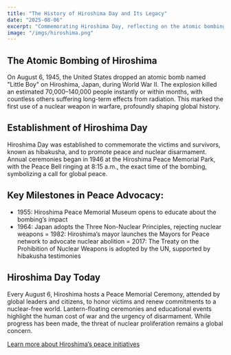 ```yaml
---
title: "The History of Hiroshima Day and Its Legacy"
date: "2025-08-06"
excerpt: "Commemorating Hiroshima Day, reflecting on the atomic bombing, and advocating for peace"
image: "/imgs/hiroshima.png"
---
```


## The Atomic Bombing of Hiroshima

On August 6, 1945, the United States dropped an atomic bomb named "Little Boy" on Hiroshima, Japan, during World War II. The explosion killed an estimated 70,000–140,000 people instantly or within months, with countless others suffering long-term effects from radiation. This marked the first use of a nuclear weapon in warfare, profoundly shaping global history.

## Establishment of Hiroshima Day

Hiroshima Day was established to commemorate the victims and survivors, known as hibakusha, and to promote peace and nuclear disarmament. Annual ceremonies began in 1946 at the Hiroshima Peace Memorial Park, with the Peace Bell ringing at 8:15 a.m., the exact time of the bombing, symbolizing a call for global peace.

## Key Milestones in Peace Advocacy:

- 1955: Hiroshima Peace Memorial Museum opens to educate about the bombing’s impact
- 1964: Japan adopts the Three Non-Nuclear Principles, rejecting nuclear weapons
= 1982: Hiroshima’s mayor launches the Mayors for Peace network to advocate nuclear abolition
=   2017: The Treaty on the Prohibition of Nuclear Weapons is adopted by the UN, supported by hibakusha testimonies

## Hiroshima Day Today

Every August 6, Hiroshima hosts a Peace Memorial Ceremony, attended by global leaders and citizens, to honor victims and renew commitments to a nuclear-free world. Lantern-floating ceremonies and educational events highlight the human cost of war and the urgency of disarmament. While progress has been made, the threat of nuclear proliferation remains a global concern.

[Learn more about Hiroshima’s peace initiatives](#)